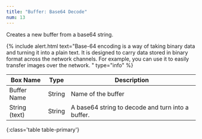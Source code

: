 ```yaml
---
title: "Buffer: Base64 Decode"
num: 13
---
```


Creates a new buffer from a base64 string.

{% include alert.html text="Base-64 encoding is a way of taking binary data and turning it into a plain text. It is designed to carry data stored in binary format across the network channels. For example, you can use it to easily transfer images over the network. " type="info" %} 

| Box Name | Type | Description | 
|-------|--------|--------
|Buffer Name	|String	| Name of the buffer
String (text) | String | A base64 string to decode and turn into a buffer. |
{:class='table table-primary'}







